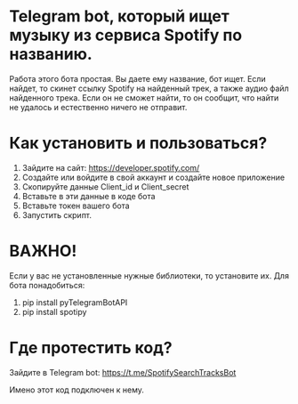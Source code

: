 # Telegram bot, который ищет музыку из сервиса Spotify по названию.

Работа этого бота простая. Вы даете ему название, бот ищет. Если найдет, то скинет ссылку Spotify на найденный трек, а также аудио файл найденного трека.
Если он не сможет найти, то он сообщит, что найти не удалось и естественно ничего не отправит.

# Как установить и пользоваться?

1. Зайдите на сайт: https://developer.spotify.com/
2. Создайте или войдите в свой аккаунт и создайте новое приложение
3. Скопируйте данные Client_id и Client_secret 
4. Вставьте в эти данные в коде бота
5. Вставьте токен вашего бота
6. Запустить скрипт.

# ВАЖНО!

Если у вас не установленные нужные библиотеки, то установите их.
Для бота понадобиться:
1. pip install pyTelegramBotAPI
2. pip install spotipy

# Где протестить код?

Зайдите в Telegram bot: https://t.me/SpotifySearchTracksBot

Имено этот код подключен к нему.
